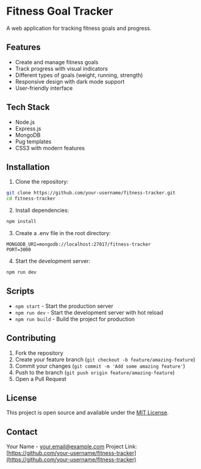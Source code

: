 # Fitness Goal Tracker

A web application for tracking fitness goals and progress.

## Features

- Create and manage fitness goals
- Track progress with visual indicators
- Different types of goals (weight, running, strength)
- Responsive design with dark mode support
- User-friendly interface

## Tech Stack

- Node.js
- Express.js
- MongoDB
- Pug templates
- CSS3 with modern features

## Installation

1. Clone the repository:
```bash
git clone https://github.com/your-username/fitness-tracker.git
cd fitness-tracker
```

2. Install dependencies:
```bash
npm install
```

3. Create a .env file in the root directory:
```env
MONGODB_URI=mongodb://localhost:27017/fitness-tracker
PORT=3000
```

4. Start the development server:
```bash
npm run dev
```

## Scripts

- `npm start` - Start the production server
- `npm run dev` - Start the development server with hot reload
- `npm run build` - Build the project for production

## Contributing

1. Fork the repository
2. Create your feature branch (`git checkout -b feature/amazing-feature`)
3. Commit your changes (`git commit -m 'Add some amazing feature'`)
4. Push to the branch (`git push origin feature/amazing-feature`)
5. Open a Pull Request

## License

This project is open source and available under the [MIT License](LICENSE).

## Contact

Your Name - your.email@example.com
Project Link: [https://github.com/your-username/fitness-tracker](https://github.com/your-username/fitness-tracker)
